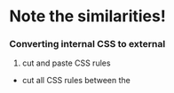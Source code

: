 # Note the similarities!

### Converting internal CSS to external

1. cut and paste CSS rules
  * cut all CSS rules between the <style> tags and 
  * paste into a new empty file


2. name and save CSS file

name the new file appropriately, with the .css extension
save in the css/ folder of the project
update relevant comments in the CSS file


3. link CSS file to HTML file

replace the <style> tags with a <link> element
use relative path to point to the new CSS file using the href="path/file.css"
add the rel="stylesheet" attribute
update relevant comments in the HTML file


Converting internal Jaascript to external


cut and paste JS code
cut all JS code between the <script> tags and 
paste into a new empty file


2. name and save JS file

name the new file appropriately, with the .js extension
save in the js/ folder of the project
update relevant comments in the JS file


3. link JS file to HTML file

add the src="path/file.js" attribute in the remaining <script>  element
use relative path to point to the new JS file
ensure there is nothing between the <script> tags.
update relevant comments in the HTML file
